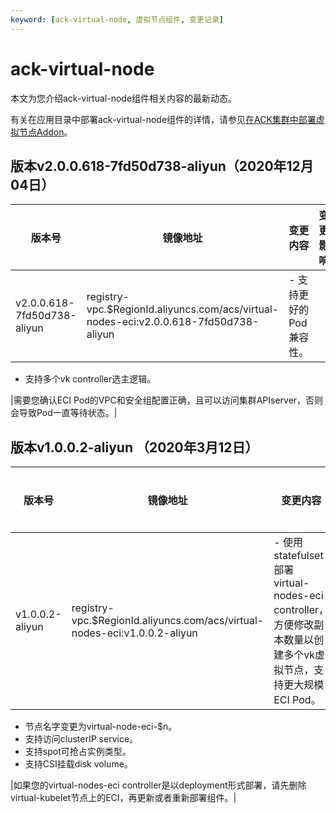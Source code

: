 ```yaml
---
keyword: [ack-virtual-node, 虚拟节点组件, 变更记录]
---
```


# ack-virtual-node

本文为您介绍ack-virtual-node组件相关内容的最新动态。

有关在应用目录中部署ack-virtual-node组件的详情，请参见[在ACK集群中部署虚拟节点Addon](/cn.zh-CN/Kubernetes集群用户指南/弹性容器实例ECI/部署虚拟节点Chart.md)。

## 版本v2.0.0.618-7fd50d738-aliyun（2020年12月04日）

|版本号|镜像地址|变更内容|变更影响|
|---|----|----|----|
|v2.0.0.618-7fd50d738-aliyun|registry-vpc.$RegionId.aliyuncs.com/acs/virtual-nodes-eci:v2.0.0.618-7fd50d738-aliyun|-   支持更好的Pod兼容性。
-   支持多个vk controller选主逻辑。

|需要您确认ECI Pod的VPC和安全组配置正确，且可以访问集群APIserver，否则会导致Pod一直等待状态。|

## 版本v1.0.0.2-aliyun （2020年3月12日）

|版本号|镜像地址|变更内容|变更影响|
|---|----|----|----|
|v1.0.0.2-aliyun|registry-vpc.$RegionId.aliyuncs.com/acs/virtual-nodes-eci:v1.0.0.2-aliyun|-   使用statefulset部署virtual-nodes-eci controller，方便修改副本数量以创建多个vk虚拟节点，支持更大规模ECI Pod。
-   节点名字变更为virtual-node-eci-$n。
-   支持访问clusterIP service。
-   支持spot可抢占实例类型。
-   支持CSI挂载disk volume。

|如果您的virtual-nodes-eci controller是以deployment形式部署，请先删除virtual-kubelet节点上的ECI，再更新或者重新部署组件。|


